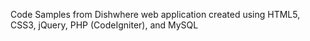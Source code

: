 Code Samples from Dishwhere web application created using HTML5, CSS3, jQuery, PHP (CodeIgniter), and MySQL